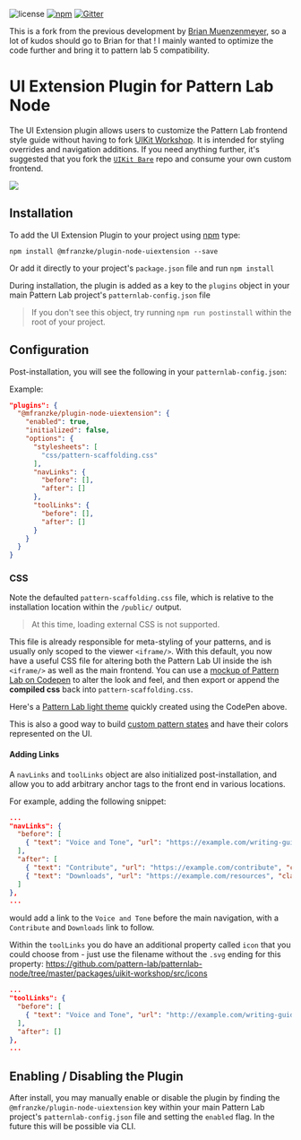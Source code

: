 ![license](https://img.shields.io/github/license/mfranzke/plugin-node-uiextension.svg)
[![npm](https://img.shields.io/npm/v/@mfranzke/plugin-node-uiextension.svg)](https://www.npmjs.com/package/@mfranzke/plugin-node-uiextension)
[![Gitter](https://img.shields.io/gitter/room/pattern-lab/node.svg)](https://gitter.im/pattern-lab/node)

This is a fork from the previous development by [Brian Muenzenmeyer](https://github.com/bmuenzenmeyer/plugin-node-uiextension/), so a lot of kudos should go to Brian for that ! I mainly wanted to optimize the code further and bring it to pattern lab 5 compatibility.

# UI Extension Plugin for Pattern Lab Node

The UI Extension plugin allows users to customize the Pattern Lab frontend style guide without having to fork [UIKit Workshop](https://github.com/pattern-lab/patternlab-node/tree/master/packages/uikit-workshop). It is intended for styling overrides and navigation additions. If you need anything further, it's suggested that you fork the [`UIKit Bare`](https://github.com/pattern-lab/uikit-bare) repo and consume your own custom frontend.

![](https://cloud.githubusercontent.com/assets/298435/23539989/2fa47a5c-ffa4-11e6-9eee-ffb43d24dede.png)

## Installation

To add the UI Extension Plugin to your project using [npm](https://www.npmjs.com/) type:

    npm install @mfranzke/plugin-node-uiextension --save

Or add it directly to your project's `package.json` file and run `npm install`

During installation, the plugin is added as a key to the `plugins` object in your main Pattern Lab project's `patternlab-config.json` file

> If you don't see this object, try running `npm run postinstall` within the root of your project.

## Configuration

Post-installation, you will see the following in your `patternlab-config.json`:

Example:

``` json
"plugins": {
  "@mfranzke/plugin-node-uiextension": {
    "enabled": true,
    "initialized": false,
    "options": {
      "stylesheets": [
        "css/pattern-scaffolding.css"
      ],
      "navLinks": {
        "before": [],
        "after": []
      },
      "toolLinks": {
        "before": [],
        "after": []
      }
    }
  }
}
```

### CSS

Note the defaulted `pattern-scaffolding.css` file, which is relative to the installation location within the `/public/` output.

> At this time, loading external CSS is not supported.

This file is already responsible for meta-styling of your patterns, and is usually only scoped to the viewer `<iframe/>`. With this default, you now have a useful CSS file for altering both the Pattern Lab UI inside the ish `<iframe/>` as well as the main frontend.  You can use a [mockup of Pattern Lab on Codepen](https://codepen.io/bmuenzenmeyer/pen/zNmmez) to alter the look and feel, and then export or append the **compiled css** back into `pattern-scaffolding.css`.

Here's a [Pattern Lab light theme](https://codepen.io/bmuenzenmeyer/pen/RKqBqX) quickly created using the CodePen above.

This is also a good way to build [custom pattern states](https://patternlab.io/docs/using-pattern-states/#heading-adding-customized-states) and have their colors represented on the UI.

#### Adding Links

A `navLinks` and `toolLinks` object are also initialized post-installation, and allow you to add arbitrary anchor tags to the front end in various locations.

For example, adding the following snippet:

``` json
...
"navLinks": {
  "before": [
    { "text": "Voice and Tone", "url": "https://example.com/writing-guide", "class": ""}
  ],
  "after": [
    { "text": "Contribute", "url": "https://example.com/contribute", "class": ""},
    { "text": "Downloads", "url": "https://example.com/resources", "class": ""}
  ]
},
...
```

would add a link to the `Voice and Tone` before the main navigation, with a `Contribute` and `Downloads` link to follow.

Within the `toolLinks` you do have an additional property called `icon` that you could choose from - just use the filename without the `.svg` ending for this property: https://github.com/pattern-lab/patternlab-node/tree/master/packages/uikit-workshop/src/icons

``` json
...
"toolLinks": {
  "before": [
    { "text": "Voice and Tone", "url": "http://example.com/writing-guide", "class": "", "icon": "help"}
  ],
  "after": []
},
...
```

## Enabling / Disabling the Plugin

After install, you may manually enable or disable the plugin by finding the `@mfranzke/plugin-node-uiextension` key within your main Pattern Lab project's `patternlab-config.json` file and setting the `enabled` flag. In the future this will be possible via CLI.
